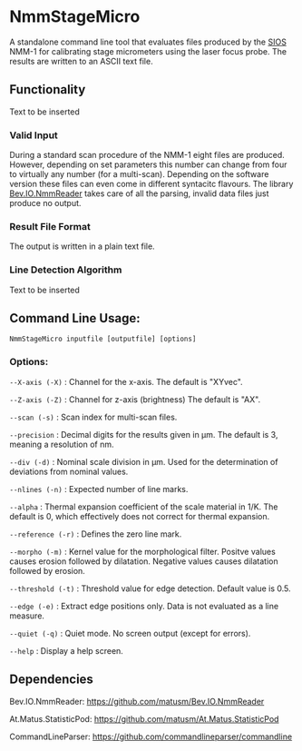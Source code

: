 NmmStageMicro
=============

A standalone command line tool that evaluates files produced by the [SIOS](https://sios-de.com) NMM-1 for calibrating stage micrometers using the laser focus probe. The results are written to an ASCII text file.

## Functionality
Text to be inserted

### Valid Input 
During a standard scan procedure of the NMM-1 eight files are produced. However, depending on set parameters this number can change from four to virtually any number (for a multi-scan). Depending on the software version these files can even come in different syntacitc flavours. The library [Bev.IO.NmmReader](https://github.com/matusm/Bev.IO.NmmReader) takes care of all the parsing, invalid data files just produce no output. 

### Result File Format
The output is written in a plain text file. 

### Line Detection Algorithm
Text to be inserted

## Command Line Usage:

```
NmmStageMicro inputfile [outputfile] [options]
```

### Options:  

`--X-axis (-X)` : Channel for the x-axis. The default is "XYvec".

`--Z-axis (-Z)` : Channel for z-axis (brightness) The default is "AX".

`--scan (-s)` : Scan index for multi-scan files.

`--precision` : Decimal digits for the results given in µm. The default is 3, meaning a resolution of nm. 

`--div (-d)` : Nominal scale division in µm. Used for the determination of deviations from nominal values.

`--nlines (-n)` : Expected number of line marks.

`--alpha` : Thermal expansion coefficient of the scale material in 1/K. The default is 0, which effectively does not correct for thermal expansion.

`--reference (-r)` : Defines the zero line mark.

`--morpho (-m)` : Kernel value for the morphological filter. Positve values causes erosion followed by dilatation. Negative values causes dilatation followed by erosion.

`--threshold (-t)` : Threshold value for edge detection. Default value is 0.5.

`--edge (-e)` : Extract edge positions only. Data is not evaluated as a line measure.

`--quiet (-q)` : Quiet mode. No screen output (except for errors).

`--help` : Display a help screen.

## Dependencies  

Bev.IO.NmmReader:  https://github.com/matusm/Bev.IO.NmmReader  

At.Matus.StatisticPod: https://github.com/matusm/At.Matus.StatisticPod

CommandLineParser: https://github.com/commandlineparser/commandline 

